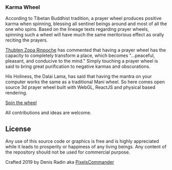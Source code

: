 ### Karma Wheel

According to Tibetan Buddhist tradition, a prayer wheel produces positive karma when spinning, blessing all sentinel beings around and most of all the one who spins. Based on the lineage texts regarding prayer wheels, spinning such a wheel will have much the same meritorious effect as orally reciting the prayers.

[Thubten Zopa Rinpoche](https://en.wikipedia.org/wiki/Thubten_Zopa_Rinpoche)  has commented that having a prayer wheel has the capacity to completely transform a place, which becomes "...peaceful, pleasant, and conducive to the mind." Simply touching a prayer wheel is said to bring great purification to negative karmas and obscurations.

His Holiness, the Dalai Lama, has said that having the mantra on your computer works the same as a traditional Mani wheel. So here comes open source 3d prayer wheel built with WebGL, ReactJS and physical based rendering.

[Spin the wheel](https://karmawheel.org/)

All contributions and ideas are welcome.

## License

Any use of this source code or graphics is free and is highly appreciated while it leads to prosperity or happiness of any living beings. Any content of the repository should not be used for commercial purpose. 

Crafted 2019 by Denis Radin aka [PixelsCommander](http://pixelscommander.com)